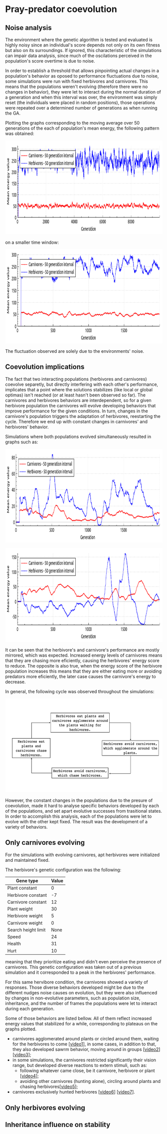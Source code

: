 # Pray-predator coevolution

## Noise analysis

The environment where the genetic algorithm is tested and evaluated is highly noisy since an individual's score depends not only on its own fitness but also on its surroundings. If ignored, this characteristic of the simulations can impair data analysis, since much of the oscilations perceived in the population's score overtime is due to noise. 

In order to establish a threshold that allows pinpointing actual changes in a population's behavior as oposed to performance fluctuations due to noise, some simulations were run with fixed herbivores and carnivores. This means that the populations weren't evolving (therefore there were no changes in behavior), they were let to interact during the normal duration of a generation and when this interval was over, the environment was simply reset (the individuals were placed in random positions), those operations were repeated over a determined number of generations as when running the GA. 

Plotting the graphs corresponding to the moving average over 50 generations of the each of population's mean energy, the following pattern was obtained:

<p align="center">
<img src="https://github.com/AliceDeLorenci/pray-predator-coevolution/blob/master/img/noise.png?raw=true" height="300">
</p>

on a smaller time window:

<p align="center">
<img src="https://github.com/AliceDeLorenci/pray-predator-coevolution/blob/master/img/noise_smaller_interval.png?raw=true" height="300">
</p>

The fluctuation observed are solely due to the environments' noise.

## Coevolution implications

The fact that two interacting populations (herbivores and carnivores) coevolve separetly, but directly interfering with each other's performance, implicates that a point where the solutions stabilizes (like local or global optimas) isn't reached (or at least hasn't been observed so far). The carnivores and herbivores behaviors are interdependent, so for a given herbivore population the carnivores will evolve developing behaviors that improve performance for the given conditions. In turn, changes in the carnivore's population triggers the adaptation of herbivores, reestarting the cycle. Therefore we end up with constant changes in carnivores' and herbivores' behavior.

Simulations where both populations evolved simultaneously resulted in graphs such as:

<p align="center">
<img src="https://github.com/AliceDeLorenci/pray-predator-coevolution/blob/master/img/both_evolve1.png?raw=true" height="300" title="Simulation 1">
</p>

<p align="center">
<img src="https://github.com/AliceDeLorenci/pray-predator-coevolution/blob/master/img/both_evolve2.png?raw=true" height="300" title="Simulation 2">
</p>

It can be seen that the herbivore's and carnivore's performance are mostly mirrored, which was expected. Increased energy levels of carnivores means that they are chasing more eficiently, causing the herbivores' energy score to reduce. The opposite is also true, when the energy score of the herbivore population increases this means that they are either eating more or avoiding predators more eficiently, the later case causes the carnivore's energy to decrease.

In general, the following cycle was observed throughout the simulations:

<p align="center">
<img src="https://github.com/AliceDeLorenci/pray-predator-coevolution/blob/master/img/diagram.png?raw=true" height="300" title="Simulation 2">
</p>

However, the constant changes in the populations due to the presure of coevolution, made it hard to analyse specific behaviors developed by each of the populations, and set apart evolutive successes from trasitional states. In order to accomplish this analysis, each of the populations were let to evolve with the other kept fixed. The result was the development of a variety of behaviors.

## Only carnivores evolving

For the simulations with evolving carnivores, apt herbivores were initialized and maintained fixed.

The herbivore's genetic configuration was the following:

Gene type | Value 
--- | --- 
Plant constant | 0
Herbivore constant | -7
Carnivore constant | 12
Plant weight | 30
Herbivore weight | 5
Carnivore weight | 0
Search height limit | None
Speed | 24
Health | 31
Hurt | 10

meaning that they prioritize eating and didn't even perceive the presence of carnivores. This genetic configuration was taken out of a previous simulation and it corresponded to a peak in the herbivores' performance.

For this same hervibore condition, the carnivores showed a variety of responses. Those diverse behaviors developed might be due to the different nudges noise causes on evolution, but they were also influenced by changes in non-evolutive parameters, such as population size, inheritance, and the number of frames the populations were let to interact during each generation. 

Some of those behaviors are listed bellow. All of them reflect increased energy values that stabilized for a while, corresponding to plateaus on the graphs plotted.

- carnivores agglomerated around plants or circled around them, waiting for the herbivores to come \[[video1](https://github.com/AliceDeLorenci/pray-predator-coevolution/blob/master/evolutionaryAlgorithm/plotterData/only_carnivores_evolving_mutation_bug/%404037_circle_around_plants_10000gen_200int_10carn_10herb_10plan_5heritHerb_5heritCarn_20health_20ev(1).txt.mp4)\], in some cases, in addition to that, they also developed sawrm behavior, moving around in groups \[[video2](https://github.com/AliceDeLorenci/pray-predator-coevolution/blob/master/evolutionaryAlgorithm/plotterData/only_carnivores_evolving_mutation_bug/%401999_plant_aglomeration_group_chasing_10000gen_200int_10carn_10herb_10plan_5heritHerb_5heritCarn_20health_20ev(1).txt.mp4)\]\[[video3](https://github.com/AliceDeLorenci/pray-predator-coevolution/blob/master/evolutionaryAlgorithm/plotterData/only_carnivores_evolving_mutation_bug/%401999_plant_contouring_group_chasing_10000gen_200int_10carn_10herb_10plan_5heritHerb_10heritCarn_20health_20ev(2).txt.mp4)\];
- in some simulations, the carnivores restricted significantly their vision range, but developed diverse reactions to extern stimuli, such as:
  - following whatever came close, be it carnivore, herbivore or plant \[[video4](https://github.com/AliceDeLorenci/pray-predator-coevolution/blob/master/evolutionaryAlgorithm/plotterData/only_carnivores_evolving_mutation_bug/%408254_follow_whatever_comes_close_10000gen_200int_10carn_10herb_10plan_5heritHerb_5heritCarn_20health_20ev(1).txt.mp4)\];
  - avoiding other carnivores (hunting alone), circling around plants and chasing herbivores\[[video5](https://github.com/AliceDeLorenci/pray-predator-coevolution/blob/master/evolutionaryAlgorithm/plotterData/only_carnivores_evolving_mutation_bug/%401971_limited_view_hunt_alone_circle_plants_chase_herb_10000gen_200int_5carn_10herb_10plan_5heritHerb_5heritCarn_20health_20ev(3).txt.mp4)\];
- carnivores exclusively hunted herbivores \[[video6](https://github.com/AliceDeLorenci/pray-predator-coevolution/blob/master/evolutionaryAlgorithm/plotterData/only_carnivores_evolving_mutation_bug/%405000_just_chase_10000gen_200int_5carn_10herb_10plan_5heritHerb_10heritCarn_20health_20ev(4).txt.mp4)\] \[[video7](https://github.com/AliceDeLorenci/pray-predator-coevolution/blob/master/evolutionaryAlgorithm/plotterData/only_carnivores_evolving_mutation_bug/%408000_carn_chase_herb_10000gen_200int_10carn_10herb_10plan_5heritHerb_5heritCarn_20health_20ev(1).txt.mp4)\].


## Only herbivores evolving

## Inheritance influence on stability
